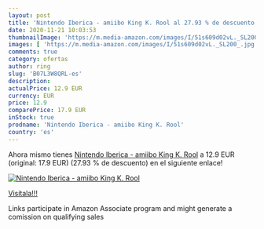 ```yaml
---
layout: post
title: 'Nintendo Iberica - amiibo King K. Rool al 27.93 % de descuento'
date: 2020-11-21 10:03:53
thumbnailImage: 'https://m.media-amazon.com/images/I/51s609d02vL._SL200_.jpg'
images: [ 'https://m.media-amazon.com/images/I/51s609d02vL._SL200_.jpg' ]
comments: true
category: ofertas
author: ring
slug: 'B07L3W8QRL-es'
description:
actualPrice: 12.9 EUR
currency: EUR
price: 12.9
comparePrice: 17.9 EUR
inStock: true
prodname: 'Nintendo Iberica - amiibo King K. Rool'
country: 'es'
---
```


Ahora mismo tienes [Nintendo Iberica - amiibo King K. Rool](https://www.amazon.es/dp/B07L3W8QRL/?tag=tolees-21) a 12.9 EUR (original: 17.9 EUR) (27.93 %  de descuento) en el siguiente enlace!

[![Nintendo Iberica - amiibo King K. Rool](https://m.media-amazon.com/images/I/51s609d02vL._SL200_.jpg)](https://www.amazon.es/dp/B07L3W8QRL/?tag=tolees-21)

[Visítala!!!](https://www.amazon.es/dp/B07L3W8QRL/?tag=tolees-21)

Links participate in Amazon Associate program and might generate a comission on qualifying sales
